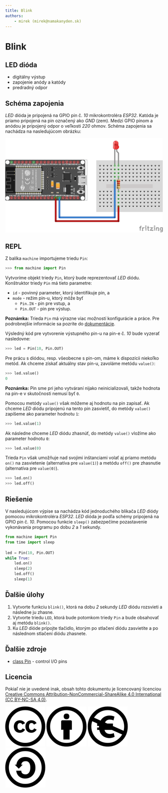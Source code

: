 ```yaml
---
title: Blink
authors:
	- mirek (mirek@namakanyden.sk)
---
```

# Blink

## LED dióda

* digitálny výstup
* zapojenie anódy a katódy
* predradný odpor

## Schéma zapojenia

_LED_ dióda je pripojená na GPIO pin č. _10_ mikrokontroléra _ESP32_. Katóda je priamo pripojená na pin označený ako _GND_ (zem). Medzi GPIO pinom a anódou je pripojený odpor o veľkosti _220_ ohmov. Schéma zapojenia sa nachádza na nasledujúcom obrázku:

![Schematic](images/blink.png)

## REPL

Z balíka `machine` importujeme triedu `Pin`:

```python
>>> from machine import Pin
```

Vytvoríme objekt triedy `Pin`, ktorý bude reprezentovať _LED_ diódu. Konštruktor triedy `Pin` má tieto parametre:

* `id` - povinný parameter, ktorý identifikuje pin, a
* `mode` - režim pin-u, ktorý môže byť
  * `Pin.IN` - pin pre vstup, a
  * `Pin.OUT` - pin pre výstup.

**Poznámka:** Trieda `Pin` má výrazne viac možností konfigurácie a práce. Pre podrobnejšie informácie sa pozrite do [dokumentácie](https://docs.micropython.org/en/latest/library/machine.Pin.html).

Výsledný kód pre vytvorenie výstupného pin-u na pin-e č. _10_ bude vyzerať nasledovne:

```python
>>> led = Pin(10, Pin.OUT)
```

Pre prácu s diódou, resp. všeobecne s pin-om, máme k dispozícii niekoľko metód. Ak chceme získať aktuálny stav pin-u, zavoláme metódu `value()`:

```python
>>> led.value()
0
```

**Poznámka:** Pin sme pri jeho vytváraní nijako neinicializovali, takže hodnota na pin-e v skutočnosti nemusí byť `0`.

Pomocou metódy `value()` však môžeme aj hodnotu na pin zapísať. Ak chceme _LED_ diódu pripojenú na tento pin zasvietiť, do metódy `value()` zapíšeme ako parameter hodnotu `1`:

```python
>>> led.value(1)
```

Ak následne chceme _LED_ diódu zhasnúť, do metódy `value()` vložíme ako parameter hodnotu `0`:

```python
>>> led.value(0)
```

Trieda `Pin` však umožňuje nad svojimi inštanciami volať aj priamo metódu `on()` na zasvietenie (alternatíva pre `value(1)`) a metódu `off()` pre zhasnutie (alternatíva pre `value(0)`).

```python
>>> led.on()
>>> led.off()
```

## Riešenie

V nasledujúcom výpise sa nachádza kód jednoduchého blikača _LED_ diódy pomocou mikrokontroléra _ESP32_. _LED_ dióda je podľa schémy pripojená na GPIO pin č. _10_. Pomocou funkcie `sleep()` zabezpečíme pozastavenie vykonávania programu po dobu _2_ a _1_ sekundy.


```python
from machine import Pin
from time import sleep

led = Pin(10, Pin.OUT)
while True:
    led.on()
    sleep(2)
    led.off()
    sleep(1)
```

## Ďalšie úlohy

1. Vytvorte funkciu `blink()`, ktorá na dobu _2_ sekundy _LED_ diódu rozsvieti a následne ju zhasne.
2. Vytvorte triedu `LED`, ktorá bude potomkom triedy `Pin` a bude obsahovať aj metódu `blink()`.
3. Ku _LED_ dióde pripojte tlačidlo, ktorým po stlačení diódu zasvietite a po následnom stlačení diódu zhasnete.

## Ďalšie zdroje

* [class Pin](https://docs.micropython.org/en/latest/library/machine.Pin.html) -  control I/O pins

## Licencia

Pokiaľ nie je uvedené inak, obsah tohto dokumentu je licencovaný licenciou [Creative Commons Attribution-NonCommercial-ShareAlike 4.0 International (CC BY-NC-SA 4.0)](https://creativecommons.org/licenses/by-nc-sa/4.0/).

![Creative Commons](images/cc.svg) ![by](images/by.svg) ![nc-eu](images/nc-eu.svg) ![sa](images/sa.svg)